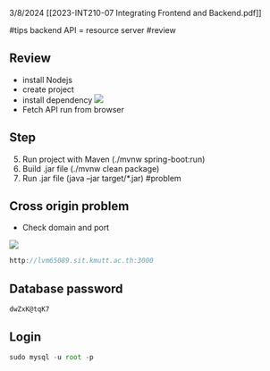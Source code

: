 3/8/2024
[[2023-INT210-07 Integrating Frontend and Backend.pdf]]

#tips 
backend API = resource server
#review
## Review 
- install Nodejs
- create project
- install dependency
![](https://i.imgur.com/ITtkqgt.png)
- Fetch API run from browser

## Step
5. Run project with Maven (./mvnw spring-boot:run) 
6. Build .jar file (./mvnw clean package) 
7. Run .jar file (java –jar target/*.jar)
#problem 
## Cross origin problem
- Check domain and port

![](https://i.imgur.com/rWrGzxg.png)


```js Origin
http://lvm65089.sit.kmutt.ac.th:3000


```


## Database password
```
dwZxK@tqK7
```
## Login

```js Login to MySQL
sudo mysql -u root -p

```